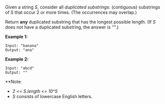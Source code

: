 Given a string *S*, consider all *duplicated substrings*: (contiguous) substrings of S that occur 2 or more times.  (The occurrences may overlap.)

Return **any** duplicated substring that has the longest possible length.  (If *S* does not have a duplicated substring, the answer is *""*.)

**Example 1:**
```
Input: "banana"
Output: "ana"
```

**Example 2:**
```
Input: "abcd"
Output: ""
```

**Note:

* *2 <= S.length <= 10^5*
* *S* consists of lowercase English letters.